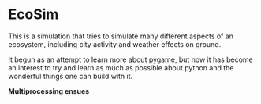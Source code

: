 # EcoSim

This is a simulation that tries to simulate many different aspects of an ecosystem, including city activity and weather effects on ground.

It begun as an attempt to learn more about pygame, but now it has become an interest to try and learn as much as possible about python and the wonderful things one can build with it.

**Multiprocessing ensues**
